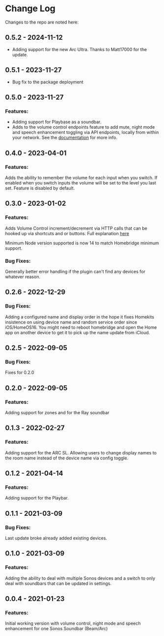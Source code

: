 # Change Log

Changes to the repo are noted here:

## 0.5.2 - 2024-11-12

-   Adding support for the new Arc Ultra. Thanks to Matt17000 for the update.

## 0.5.1 - 2023-11-27

-   Bug fix to the package deployment

## 0.5.0 - 2023-11-27

### Features:

-   Adding support for Playbase as a soundbar.
-   Adds to the volume control endpoints feature to add mute, night mode and speech enhancement toggling via API endpoints, locally from within your network. See the [documentation](https://github.com/brian-su/homebridge-sonos-so-simple#rest-control-endpoints) for more info.

## 0.4.0 - 2023-04-01

### Features:

Adds the ability to remember the volume for each input when you switch. If enabled when you switch inputs the volume will be set to the level you last set. Feature is disabled by default.

## 0.3.0 - 2023-01-02

### Features:

Adds Volume Control increment/decrement via HTTP calls that can be hooked up via shortcuts and or buttons.
Full explanation [here](https://github.com/brian-su/homebridge-sonos-so-simple#volume-control-endpoints)

Minimum Node version supported is now 14 to match Homebridge minimum support.

### Bug Fixes:

Generally better error handling if the plugin can't find any devices for whatever reason.

## 0.2.6 - 2022-12-29

### Bug Fixes:

Adding a configured name and display order in the hope it fixes Homekits insistence on using device name and random service order since iOS/HomeOS16.
You might need to reboot homebridge and open the Home app on another device to get it to pick up the name update from iCloud.

## 0.2.5 - 2022-09-05

### Bug Fixes:

Fixes for 0.2.0

## 0.2.0 - 2022-09-05

### Features:

Adding support for zones and for the Ray soundbar

## 0.1.3 - 2022-02-27

### Features:

Adding support for the ARC SL.
Allowing users to change display names to the room name instead of the device name via config toggle.

## 0.1.2 - 2021-04-14

### Features:

Adding support for the Playbar.

## 0.1.1 - 2021-03-09

### Bug Fixes:

Last update broke already added existing devices.

## 0.1.0 - 2021-03-09

### Features:

Adding the ability to deal with multiple Sonos devices and a switch to only deal with soundbars that can be updated in settings.

## 0.0.4 - 2021-01-23

### Features:

Initial working version with volume control, night mode and speech enhancement for one Sonos Soundbar (Beam/Arc)
